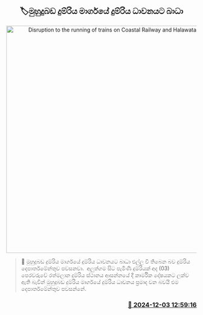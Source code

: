 <p align='center'><b><h2 align='center' title='Disruption to the running of trains on Coastal Railway and Halawata Railway'>🏷මුහුදුබඩ දුම්රිය මාර්ගයේ දුම්රිය ධාවනයට බාධා</h2></b></p>
<p align='center'><img src='https://helakuru.sgp1.cdn.digitaloceanspaces.com/esana/images/lib/train-22[1].jpg' width='600' alt='Disruption to the running of trains on Coastal Railway and Halawata Railway'></p>

>📝 මුහුදුබඩ දුම්රිය මාර්ගයේ දුම්රිය ධාවනයට බාධා එල්ල වී තිබෙන බව දුම්රිය දෙපාර්තමේන්තුව පවසනවා. 
අලුත්ගම සිට පැමිණි දුම්රියක් අද (03) පෙරවරුවේ රත්මලාන දුම්රිය ස්ථානය ආසන්නයේ දී කාර්මික දෝෂයකට ලක්ව ඇති බැවින් මුහුදුබඩ දුම්රිය මාර්ගයේ දුම්රිය ධාවනය ප්‍රමාද වන බවයි එම දෙපාර්තමේන්තුව පවසන්නේ.


<h3 align='right'><a href='https://www.helakuru.lk/esana/p/105619/'>📅 2024-12-03 12:59:16</a></h3>
